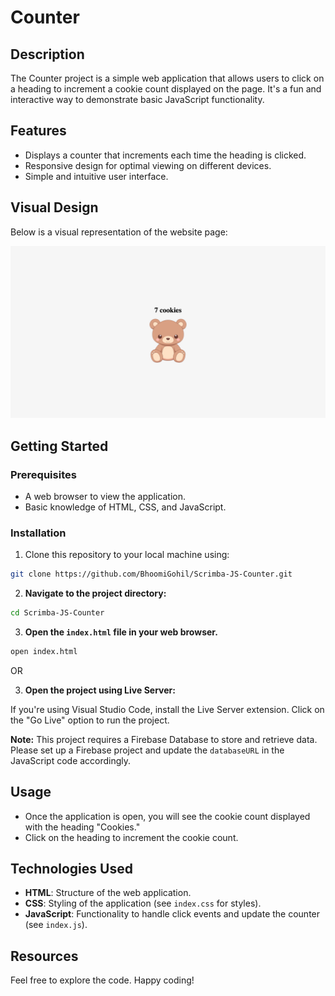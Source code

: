 # Counter

## Description

The Counter project is a simple web application that allows users to click on a heading to increment a cookie count displayed on the page. It's a fun and interactive way to demonstrate basic JavaScript functionality.

## Features

- Displays a counter that increments each time the heading is clicked.
- Responsive design for optimal viewing on different devices.
- Simple and intuitive user interface.

## Visual Design

Below is a visual representation of the website page:

![Home](index.png)

## Getting Started

### Prerequisites

- A web browser to view the application.
- Basic knowledge of HTML, CSS, and JavaScript.

### Installation

1. Clone this repository to your local machine using:

```bash
git clone https://github.com/BhoomiGohil/Scrimba-JS-Counter.git
```

2. **Navigate to the project directory:**

```bash
cd Scrimba-JS-Counter
```

3. **Open the `index.html` file in your web browser.**

```bash
open index.html
```

OR

3. **Open the project using Live Server:**

If you're using Visual Studio Code, install the Live Server extension.
Click on the "Go Live" option to run the project.

**Note:** This project requires a Firebase Database to store and retrieve data. Please set up a Firebase project and update the `databaseURL` in the JavaScript code accordingly.

## Usage

- Once the application is open, you will see the cookie count displayed with the heading "Cookies."
- Click on the heading to increment the cookie count.

## Technologies Used

- **HTML**: Structure of the web application.
- **CSS**: Styling of the application (see `index.css` for styles).
- **JavaScript**: Functionality to handle click events and update the counter (see `index.js`).

## Resources

Feel free to explore the code. Happy coding!
